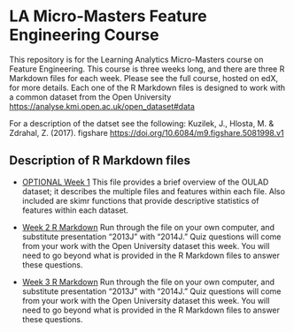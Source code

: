 # LA Micro-Masters Feature Engineering Course

  This repository is for the Learning Analytics Micro-Masters course on Feature Engineering. This course is three weeks long, and there are three R Markdown files for each week. Please see the full course, hosted on edX, for more details. Each one of the R Markdown files is designed to work with a common dataset from the Open University <https://analyse.kmi.open.ac.uk/open_dataset#data>

  For a description of the datset see the following:
Kuzilek, J., Hlosta, M. & Zdrahal, Z. (2017). figshare https://doi.org/10.6084/m9.figshare.5081998.v1

## Description of R Markdown files
* [OPTIONAL Week 1](https://github.com/aekrumm/feature-engineering/blob/master/OPTIONAL%20Week%201.Rmd)
This file provides a brief overview of the OULAD dataset; it describes the multiple files and features within each file. Also included are skimr functions that provide descriptive statistics of features within each dataset.

* [Week 2 R Markdown](https://github.com/aekrumm/feature-engineering/blob/master/OPTIONAL%20Week%201.Rmd)
Run through the file on your own computer, and substitute presentation “2013J” with “2014J.” Quiz questions will come from your work with the Open University dataset this week. You will need to go beyond what is provided in the R Markdown files to answer these questions.

* [Week 3 R Markdown](https://github.com/aekrumm/feature-engineering/blob/master/OPTIONAL%20Week%201.Rmd)
Run through the file on your own computer, and substitute presentation “2013J” with “2014J.” Quiz questions will come from your work with the Open University dataset this week. You will need to go beyond what is provided in the R Markdown files to answer these questions.
